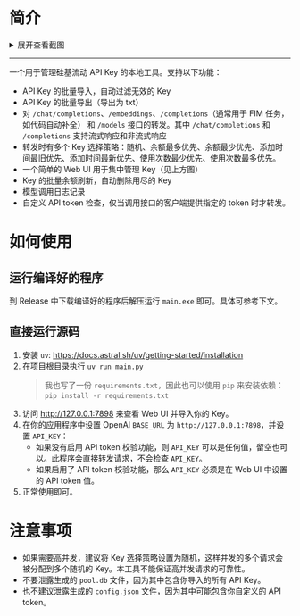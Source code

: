 # 简介

<details>
<summary>展开查看截图</summary>

<img src="./images/home.jpg" alt="主页" width="50%" />
<img src="./images/keys.jpg" alt="Key 管理页" width="50%" />
<img src="./images/logs.jpg" alt="日志页" width="50%" />
<img src="./images/stats.jpg" alt="统计页" width="50%" />
</details>

***

一个用于管理硅基流动 API Key 的本地工具。支持以下功能：
- API Key 的批量导入，自动过滤无效的 Key
- API Key 的批量导出（导出为 txt）
- 对 `/chat/completions`、`/embeddings`、`/completions`（通常用于 FIM 任务，如代码自动补全） 和 `/models` 接口的转发。其中 `/chat/completions` 和 `/completions` 支持流式响应和非流式响应
- 转发时有多个 Key 选择策略：随机、余额最多优先、余额最少优先、添加时间最旧优先、添加时间最新优先、使用次数最少优先、使用次数最多优先。
- 一个简单的 Web UI 用于集中管理 Key（见上方图）
- Key 的批量余额刷新，自动删除用尽的 Key
- 模型调用日志记录
- 自定义 API token 检查，仅当调用接口的客户端提供指定的 token 时才转发。

# 如何使用

## 运行编译好的程序

到 Release 中下载编译好的程序后解压运行 `main.exe` 即可。具体可参考下文。

## 直接运行源码

1. 安装 `uv`: https://docs.astral.sh/uv/getting-started/installation
2. 在项目根目录执行 `uv run main.py`
    > 我也写了一份 `requirements.txt`，因此也可以使用 `pip` 来安装依赖：`pip install -r requirements.txt`
3. 访问 http://127.0.0.1:7898 来查看 Web UI 并导入你的 Key。
4. 在你的应用程序中设置 OpenAI `BASE_URL` 为 `http://127.0.0.1:7898`，并设置 `API_KEY`：
    - 如果没有启用 API token 校验功能，则 `API_KEY` 可以是任何值，留空也可以。此程序会直接转发请求，不会检查 `API_KEY`。
    - 如果启用了 API token 校验功能，那么 `API_KEY` 必须是在 Web UI 中设置的 API token 值。
5. 正常使用即可。

# 注意事项

- 如果需要高并发，建议将 Key 选择策略设置为随机，这样并发的多个请求会被分配到多个随机的 Key。本工具不能保证高并发请求的可靠性。
- 不要泄露生成的 `pool.db` 文件，因为其中包含你导入的所有 API Key。
- 也不建议泄露生成的 `config.json` 文件，因为其中可能包含你自定义的 API token。
